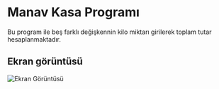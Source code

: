 # Manav Kasa Programı
 Bu program ile beş farklı değişkennin kilo miktarı girilerek toplam tutar hesaplanmaktadır.
 
 ## Ekran görüntüsü


![Ekran Görüntüsü](https://i.hizliresim.com/1f0cv6f.png)
